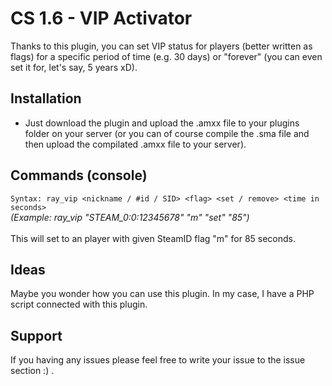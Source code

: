 # CS 1.6 - VIP Activator
Thanks to this plugin, you can set VIP status for players (better written as flags) for a specific period of time (e.g. 30 days) or "forever" (you can even set it for, let's say, 5 years xD).

## Installation
- Just download the plugin and upload the .amxx file to your plugins folder on your server (or you can of course compile the .sma file and then upload the compilated .amxx file to your server).

## Commands (console)
`Syntax: ray_vip <nickname / #id / SID> <flag> <set / remove> <time in seconds>`<br>
*(Example: ray_vip "STEAM_0:0:12345678" "m" "set" "85")*<br><br>
This will set to an player with given SteamID flag "m" for 85 seconds.

## Ideas
Maybe you wonder how you can use this plugin. In my case, I have a PHP script connected with this plugin.

## Support
If you having any issues please feel free to write your issue to the issue section :) .